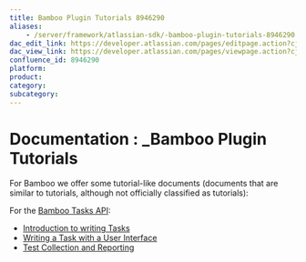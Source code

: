 ```yaml
---
title: Bamboo Plugin Tutorials 8946290
aliases:
    - /server/framework/atlassian-sdk/-bamboo-plugin-tutorials-8946290.html
dac_edit_link: https://developer.atlassian.com/pages/editpage.action?cjm=wozere&pageId=8946290
dac_view_link: https://developer.atlassian.com/pages/viewpage.action?cjm=wozere&pageId=8946290
confluence_id: 8946290
platform:
product:
category:
subcategory:
---
```

# Documentation : \_Bamboo Plugin Tutorials

For Bamboo we offer some tutorial-like documents (documents that are similar to tutorials, although not officially classified as tutorials):

For the [Bamboo Tasks API](https://developer.atlassian.com/display/BAMBOODEV/Bamboo+Tasks+API):

-   [Introduction to writing Tasks](https://developer.atlassian.com/display/BAMBOODEV/Introduction+to+writing+Tasks)
-   [Writing a Task with a User Interface](https://developer.atlassian.com/display/BAMBOODEV/Writing+a+Task+with+a+User+Interface)
-   [Test Collection and Reporting](https://developer.atlassian.com/display/BAMBOODEV/Test+Collection+and+Reporting)





















































































































































































































































